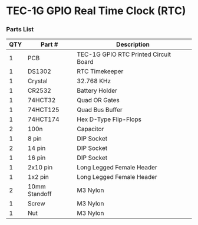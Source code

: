 # TEC-1G GPIO Real Time Clock (RTC)
### Parts List

| QTY | Part # | Description |
|---|---|---|
| 1 | PCB | TEC-1G GPIO RTC Printed Circuit Board |
| 1 | DS1302 | RTC Timekeeper |
| 1 | Crystal | 32.768 KHz |
| 1 | CR2532 | Battery Holder |
| 1 | 74HCT32 | Quad OR Gates |
| 1 | 74HCT125 | Quad Bus Buffer |
| 1 | 74HCT174 | Hex D-Type Flip-Flops |
| 2 | 100n | Capacitor |
| 1 | 8 pin | DIP Socket |
| 2 | 14 pin | DIP Socket |
| 1 | 16 pin | DIP Socket |
| 1 | 2x10 pin | Long Legged Female Header |
| 1 | 1x2 pin | Long Legged Female Header |
| 2 | 10mm Standoff | M3 Nylon |
| 1 | Screw | M3 Nylon |
| 1 | Nut | M3 Nylon |
